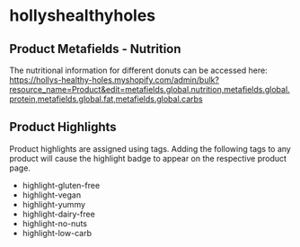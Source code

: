 # hollyshealthyholes



<h2>Product Metafields - Nutrition</h2>
<p>The nutritional information for different donuts can be accessed here: <a href="https://hollys-healthy-holes.myshopify.com/admin/bulk?resource_name=Product&edit=metafields.global.nutrition,metafields.global.protein,metafields.global.fat,metafields.global.carbs">https://hollys-healthy-holes.myshopify.com/admin/bulk?resource_name=Product&edit=metafields.global.nutrition,metafields.global.protein,metafields.global.fat,metafields.global.carbs</a>

<h2>Product Highlights</h2>
<p>Product highlights are assigned using tags. Adding the following tags to any product will cause the highlight badge to appear on the respective product page.</p>
<ul>
  <li>highlight-gluten-free</li>
  <li>highlight-vegan</li>
  <li>highlight-yummy</li>
  <li>highlight-dairy-free</li>
  <li>highlight-no-nuts</li>
  <li>highlight-low-carb</li>
</ul>
